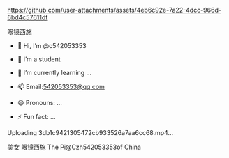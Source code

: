 

https://github.com/user-attachments/assets/4eb6c92e-7a22-4dcc-966d-6bd4c57611df


眼镜西施
- 👋 Hi, I’m @c542053353
- 👀 I’m a student
- 🌱 I’m currently learning ...
  
- 📫 Email:542053353@qq.com
- 😄 Pronouns: ...
- ⚡ Fun fact: ...

<!---
c542053353/c542053353 is a ✨ special ✨ repository because its `README.md` (this file) appears on your GitHub profile.
You can click the Preview link to take a look at your changes.
--->

Uploading 3db1c9421305472cb933526a7aa6cc68.mp4…


美女
眼镜西施
The Pi@Czh542053353of China
